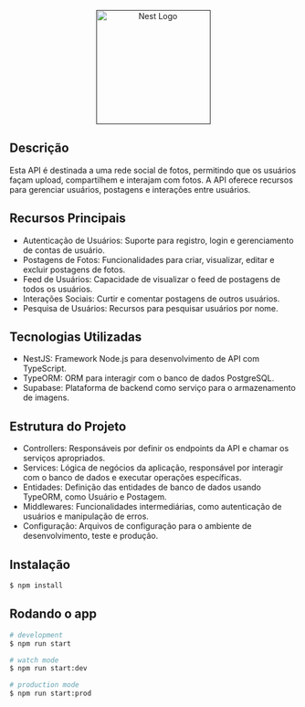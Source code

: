 <p align="center">
  <a href="" target="blank"><img src="https://zavxbzloccalzprhjzkt.supabase.co/storage/v1/object/public/lenslink/logo-lens-link.png" width="200" alt="Nest Logo" /></a>
</p>




## Descrição

Esta API é destinada a uma rede social de fotos, permitindo que os usuários façam upload, compartilhem e interajam com fotos. A API oferece recursos para gerenciar usuários, postagens e interações entre usuários.

## Recursos Principais

* Autenticação de Usuários: Suporte para registro, login e gerenciamento de contas de usuário.
* Postagens de Fotos: Funcionalidades para criar, visualizar, editar e excluir postagens de fotos.
* Feed de Usuários: Capacidade de visualizar o feed de postagens de todos os usuários.
* Interações Sociais: Curtir e comentar postagens de outros usuários.
* Pesquisa de Usuários: Recursos para pesquisar usuários por nome.

## Tecnologias Utilizadas

* NestJS: Framework Node.js para desenvolvimento de API com TypeScript.
* TypeORM: ORM para interagir com o banco de dados PostgreSQL.
* Supabase: Plataforma de backend como serviço para o armazenamento de imagens.

## Estrutura do Projeto

* Controllers: Responsáveis por definir os endpoints da API e chamar os serviços apropriados.
* Services: Lógica de negócios da aplicação, responsável por interagir com o banco de dados e executar operações específicas.
* Entidades: Definição das entidades de banco de dados usando TypeORM, como Usuário e Postagem.
* Middlewares: Funcionalidades intermediárias, como autenticação de usuários e manipulação de erros.
* Configuração: Arquivos de configuração para o ambiente de desenvolvimento, teste e produção.

## Instalação

```bash
$ npm install
```

## Rodando o app

```bash
# development
$ npm run start

# watch mode
$ npm run start:dev

# production mode
$ npm run start:prod
```

